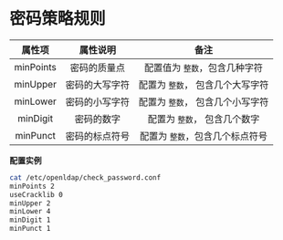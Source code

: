 # 密码策略规则

| 属性项 | 属性说明 | 备注 |
| :---: | :---: | :---: |
| minPoints | 密码的质量点 | 配置值为 `整数`，包含几种字符 |
| minUpper | 密码的大写字符 | 配置为 `整数`， 包含几个大写字符 |
| minLower | 密码的小写字符 | 配置为 `整数`， 包含几个小写字符 |
| minDigit | 密码的数字 | 配置为 `整数`， 包含几个数字 |
| minPunct | 密码的标点符号 | 配置为 `整数`，包含几个标点符号 |

**配置实例**

```bash
cat /etc/openldap/check_password.conf
minPoints 2
useCracklib 0
minUpper 2
minLower 4
minDigit 1
minPunct 1
```